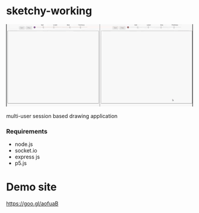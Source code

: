 # sketchy-working

 ![](https://raw.githubusercontent.com/karkay/sketchy/master/sketchy-demo.gif)
 
 
 multi-user session based drawing application
### Requirements
  * node.js
  * socket.io
  * express js
  * p5.js

# Demo site
https://goo.gl/aofuaB


